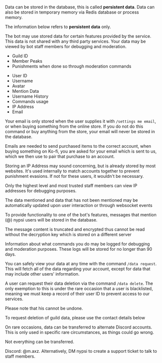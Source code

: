 <script>
  import DocsTemplate from "$lib/components/docs/DocsTemplate.svelte"
  import DocsHeader from '$lib/components/docs/DocsHeader.svelte';
</script>

<DocsTemplate title='privacy policy' description="nypsi discord bot privacy policy detailing what user and guild data is stored, usage, logging, how to view or delete your data, and contact information for data-related requests." />

<DocsHeader header='h2' text="Storing of Data" />

Data can be stored in the database, this is called **persistent data**. Data can also be stored in temporary memory via Redis database or process memory.

The information below refers to **persistent data** only.

<DocsHeader header='h2' text="Usage of Data" />

The bot may use stored data for certain features provided by the service.
This data is not shared with any third party services.
Your data may be viewed by bot staff members for debugging and moderation.

<DocsHeader header='h2' text="What is stored?" />

<DocsHeader header='h3' text="Guilds" />

- Guild ID
- Member Peaks
- Punishments when done so through moderation commands

<DocsHeader header='h3' text="Users" />

- User ID
- Username
- Avatar
- Mention Data
- Username History
- Commands usage
- IP Address
- Email

<DocsHeader header='h4' text="Private Information Concerns" />

<DocsHeader header='h5' text='Email' />

Your email is only stored when the user supplies it with `/settings me email`, or when buying something from the online store. If you do not do this command or buy anything from the store, your email will never be stored in the database.

Emails are needed to send purchased items to the correct account, when buying something on Ko-fi, you are asked for your email which is sent to us, which we then use to pair that purchase to an account.

<DocsHeader header='h5' text='IP Address' />

Storing an IP Address may sound concerning, but is already stored by most websites. It's used internally to match accounts together to prevent punishment evasions. If not for these users, it wouldn't be necessary.

Only the highest level and most trusted staff members can view IP addresses for debugging purposes.

<DocsHeader header='h3' text="Updating Data" />

The data mentioned and data that has not been mentioned may be automatically updated upon user
interaction or through websocket events

<DocsHeader header='h3' text="Mentions" />

To provide functionality to one of the bot's features, messages that mention (@) nypsi users
will be stored in the database.

The message content is truncated and encrypted thus cannot be read without the decryption key
which is stored on a different server

<DocsHeader header='h3' text="Logs" />

Information about what commands you do may be logged for debugging and moderation purposes.
These logs will be stored for no longer than 90 days.

<DocsHeader header='h2' text="Your Rights" />

<DocsHeader header='h3' text="Viewing" />

You can safely view your data at any time with the command `/data request`. This will fetch all of the data regarding your account, except for data that may include other users' information.

<DocsHeader header='h3' text="Deletion" />

A user can request their data deletion via the command `/data delete`. The only exemption to this is under the rare occasion that a user is blacklisted, meaning we must keep a record of their user ID to prevent access to our services.

Please note that his cannot be undone.

To request deletion of guild data, please use the contact details below

<DocsHeader header='h3' text="Transfer" />

On rare occasions, data can be transferred to alternate Discord accounts. This is only used in
specific rare circumstances, as things could go wrong.

Not everything can be transferred.

<DocsHeader header='h2' text="Contact" />

Discord: @m.axz. Alternatively, DM nypsi to create a support ticket to talk to staff members.
